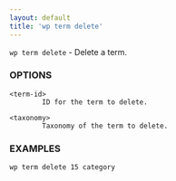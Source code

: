 ```yaml
---
layout: default
title: 'wp term delete'
---
```


`wp term delete` - Delete a term.

### OPTIONS

	<term-id>
			ID for the term to delete.

	<taxonomy>
			Taxonomy of the term to delete.

### EXAMPLES

	wp term delete 15 category

